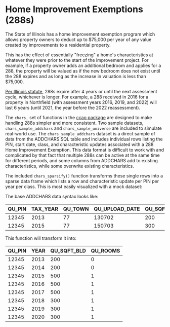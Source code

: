 # Home Improvement Exemptions (288s)

The State of Illinois has a home improvement exemption program which allows property owners to deduct up to $75,000 per year of any value created by improvements to a residential property.

This has the effect of essentially "freezing" a home's characteristics at whatever they were prior to the start of the improvement project. For example, if a property owner adds an additional bedroom and applies for a 288, the property will be valued as if the new bedroom does not exist until the 288 expires and as long as the increase in valuation is less than $75,000.

[Per Illinois statute](https://www.ilga.gov/legislation/ilcs/fulltext.asp?DocName=003502000K15-180), 288s expire after 4 years or until the next assessment cycle, whichever is longer. For example, a 288 received in 2016 for a property in Northfield (with assessment years 2016, 2019, and 2022) will last 6 years (until 2021, the year before the 2022 reassessment).

The `chars_` set of functions in the [ccao package](https://gitlab.com/ccao-data-science---modeling/packages/ccao) are designed to make handling 288s simpler and more consistent. Two sample datasets, `chars_sample_addchars` and `chars_sample_universe` are included to simulate real-world use. The `chars_sample_addchars` dataset is a direct sample of data from the ADDCHARS SQL table and includes individual rows listing the PIN, start date, class, and characteristic updates associated with a 288 Home Improvement Exemption. This data format is difficult to work with and complicated by that fact that multiple 288s can be active at the same time for different periods, and some columns from ADDCHARS add to existing characteristics, while some overwrite existing characteristics.

The included `chars_sparsify()` function transforms these single rows into a sparse data frame which lists a row and characteristic update per PIN per year per class. This is most easily visualized with a mock dataset:

The base ADDCHARS data syntax looks like:

| QU_PIN     | TAX_YEAR | QU_TOWN | QU_UPLOAD_DATE | QU_SQFT_BLD | QU_ROOMS |
|------------|----------|---------|----------------|-------------|----------|
| 12345      | 2013     | 77      | 130702         | 200         | 0        |
| 12345      | 2015     | 77      | 150703         | 300         | 1        |

This function will transform it into:

| QU_PIN | YEAR | QU_SQFT_BLD | QU_ROOMS |
|--------|------|-------------|----------|
| 12345  | 2013 | 200         | 0        |
| 12345  | 2014 | 200         | 0        |
| 12345  | 2015 | 500         | 1        |
| 12345  | 2016 | 500         | 1        |
| 12345  | 2017 | 500         | 1        |
| 12345  | 2018 | 300         | 1        |
| 12345  | 2019 | 300         | 1        |
| 12345  | 2020 | 300         | 1        |

